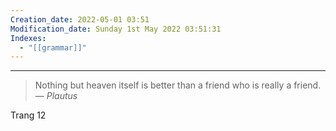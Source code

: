 ```yaml
---
Creation_date: 2022-05-01 03:51
Modification_date: Sunday 1st May 2022 03:51:31
Indexes:
  - "[[grammar]]"
---
```


----


> Nothing but heaven itself is better than a friend who is really a friend.
> — <cite>Plautus</cite>

Trang 12